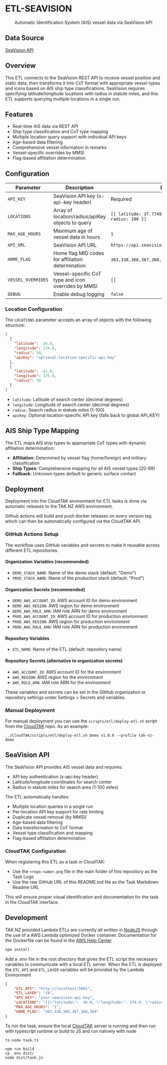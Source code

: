 # ETL-SEAVISION

<p align='center'>Automatic Identification System (AIS) vessel data via SeaVision API</p>


## Data Source

[SeaVision API](https://api.seavision.volpe.dot.gov/v1/#/vessels/get_vessels)

## Overview

This ETL connects to the SeaVision REST API to receive vessel position and static data, then transforms it into CoT format with appropriate vessel types and icons based on AIS ship type classifications. SeaVision requires specifying latitude/longitude locations with radius in statute miles, and this ETL supports querying multiple locations in a single run.

## Features

- Real-time AIS data via REST API
- Ship type classification and CoT type mapping
- Multiple location query support with individual API keys
- Age-based data filtering
- Comprehensive vessel information in remarks
- Vessel-specific overrides by MMSI
- Flag-based affiliation determination

## Configuration

| Parameter | Description | Default |
|-----------|-------------|---------|
| `API_KEY` | SeaVision API key (x-api-key header) | Required |
| `LOCATIONS` | Array of location/radius/apiKey objects to query | `[{ latitude: 37.7749, longitude: -122.4194, radius: 100 }]` |
| `MAX_AGE_HOURS` | Maximum age of vessel data in hours | `1` |
| `API_URL` | SeaVision API URL | `https://api.seavision.volpe.dot.gov/v1/vessels` |
| `HOME_FLAG` | Home flag MID codes for affiliation determination | `303,338,366,367,368,369` (United States) |
| `VESSEL_OVERRIDES` | Vessel-specific CoT type and icon overrides by MMSI | `[]` |
| `DEBUG` | Enable debug logging | `false` |

### Location Configuration

The `LOCATIONS` parameter accepts an array of objects with the following structure:
```json
[
  {
    "latitude": -36.0,
    "longitude": 174.0,
    "radius": 50,
    "apiKey": "optional-location-specific-api-key"
  },
  {
    "latitude": -41.0,
    "longitude": 175.0,
    "radius": 30
  }
]
```

- `latitude`: Latitude of search center (decimal degrees)
- `longitude`: Longitude of search center (decimal degrees)  
- `radius`: Search radius in statute miles (1-100)
- `apiKey`: Optional location-specific API key (falls back to global API_KEY)

## AIS Ship Type Mapping

The ETL maps AIS ship types to appropriate CoT types with dynamic affiliation determination:

- **Affiliation**: Determined by vessel flag (home/foreign) and military classification
- **Ship Types**: Comprehensive mapping for all AIS vessel types (20-99)
- **Fallback**: Unknown types default to generic surface contact

## Deployment

Deployment into the CloudTAK environment for ETL tasks is done via automatic releases to the TAK.NZ AWS environment.

Github actions will build and push docker releases on every version tag which can then be automatically configured via the
CloudTAK API.

### GitHub Actions Setup

The workflow uses GitHub variables and secrets to make it reusable across different ETL repositories.

#### Organization Variables (recommended)
- `DEMO_STACK_NAME`: Name of the demo stack (default: "Demo")
- `PROD_STACK_NAME`: Name of the production stack (default: "Prod")

#### Organization Secrets (recommended)
- `DEMO_AWS_ACCOUNT_ID`: AWS account ID for demo environment
- `DEMO_AWS_REGION`: AWS region for demo environment
- `DEMO_AWS_ROLE_ARN`: IAM role ARN for demo environment
- `PROD_AWS_ACCOUNT_ID`: AWS account ID for production environment
- `PROD_AWS_REGION`: AWS region for production environment
- `PROD_AWS_ROLE_ARN`: IAM role ARN for production environment

#### Repository Variables
- `ETL_NAME`: Name of the ETL (default: repository name)

#### Repository Secrets (alternative to organization secrets)
- `AWS_ACCOUNT_ID`: AWS account ID for the environment
- `AWS_REGION`: AWS region for the environment
- `AWS_ROLE_ARN`: IAM role ARN for the environment

These variables and secrets can be set in the GitHub organization or repository settings under Settings > Secrets and variables.

### Manual Deployment

For manual deployment you can use the `scripts/etl/deploy-etl.sh` script from the [CloudTAK](https://github.com/TAK-NZ/CloudTAK/) repo.
As an example: 
```
../CloudTAK/scripts/etl/deploy-etl.sh Demo v1.0.0 --profile tak-nz-demo
```

## SeaVision API

The SeaVision API provides AIS vessel data and requires:
- API key authentication (x-api-key header)
- Latitude/longitude coordinates for search center
- Radius in statute miles for search area (1-100 miles)

The ETL automatically handles:
- Multiple location queries in a single run
- Per-location API key support for rate limiting
- Duplicate vessel removal (by MMSI)
- Age-based data filtering
- Data transformation to CoT format
- Vessel type classification and mapping
- Flag-based affiliation determination

### CloudTAK Configuration

When registering this ETL as a task in CloudTAK:

- Use the `<repo-name>.png` file in the main folder of this repository as the Task Logo
- Use the raw GitHub URL of this README.md file as the Task Markdown Readme URL

This will ensure proper visual identification and documentation for the task in the CloudTAK interface.

## Development

TAK.NZ provided Lambda ETLs are currently all written in [NodeJS](https://nodejs.org/en) through the use of a AWS Lambda optimized
Docker container. Documentation for the Dockerfile can be found in the [AWS Help Center](https://docs.aws.amazon.com/lambda/latest/dg/images-create.html)

```sh
npm install
```

Add a .env file in the root directory that gives the ETL script the necessary variables to communicate with a local ETL server.
When the ETL is deployed the `ETL_API` and `ETL_LAYER` variables will be provided by the Lambda Environment

```json
{
    "ETL_API": "http://localhost:5001",
    "ETL_LAYER": "19",
    "API_KEY": "your-seavision-api-key",
    "LOCATIONS": "[{\"latitude\": -36.0, \"longitude\": 174.0, \"radius\": 50}]",
    "MAX_AGE_HOURS": "1",
    "HOME_FLAG": "303,338,366,367,368,369"
}
```

To run the task, ensure the local [CloudTAK](https://github.com/TAK-NZ/CloudTAK/) server is running and then run with typescript runtime
or build to JS and run natively with node

```
ts-node task.ts
```

```
npm run build
cp .env dist/
node dist/task.js
```